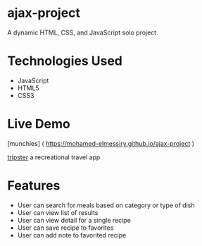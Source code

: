 # ajax-project

A dynamic HTML, CSS, and JavaScript solo project.

# Technologies Used

* JavaScript
* HTML5
* CSS3

# Live Demo

[munchies]  ( https://mohamed-elmessiry.github.io/ajax-project )

[tripster](https://github.com/Mohamed-Elmessiry/tripster) a recreational travel app

# Features

* User can search for meals based on category or type of dish
* User can view list of results
* User can view detail for a single recipe
* User can save recipe to favorites
* User can add note to favorited recipe


